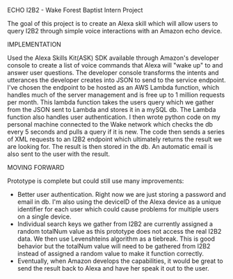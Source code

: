 ECHO I2B2 - Wake Forest Baptist Intern Project
	
The goal of this project is to create an Alexa skill which will allow users to query I2B2 through simple voice interactions with an Amazon echo device.

IMPLEMENTATION
	
Used the Alexa Skills Kit(ASK) SDK available through Amazon's developer console to create a list of voice commands that Alexa will "wake up" to and answer user questions. The developer console transforms the intents and utterances the developer creates into JSON to send to the service endpoint. I've chosen the endpoint to be hosted as an AWS Lambda function, which handles much of the server management and is free up to 1 million requests per month. This lambda function takes the users query which we gather from the JSON sent to Lambda and stores it in a mySQL db. The Lambda function also handles user authentication. I then wrote python code on my personal machine connected to the Wake network which checks the db every 5 seconds and pulls a query if it is new. The code then sends a series of XML requests to an I2B2 endpoint which ultimately returns the result we are looking for. The result is then stored in the db. An automatic email is also sent to the user with the result. 
 

MOVING FORWARD

Prototype is complete but could still use many improvements:
- Better user authentication. Right now we are just storing a password and email in db. I'm also using the deviceID of the Alexa device as a unique identifier for each user which could cause problems for multiple users on a single device.
- Individual search keys we gather from I2B2 are currently assigned a random totalNum value as this prototype does not access the real I2B2 data. We then use Levenshteins algorithm as a tiebreak. This is good behavior but the totalNum value will need to be gathered from I2B2 instead of assigned a random value to make it function correctly.
- Eventually, when Amazon develops the capabilities, it would be great to send the result back to Alexa and have her speak it out to the user. 



